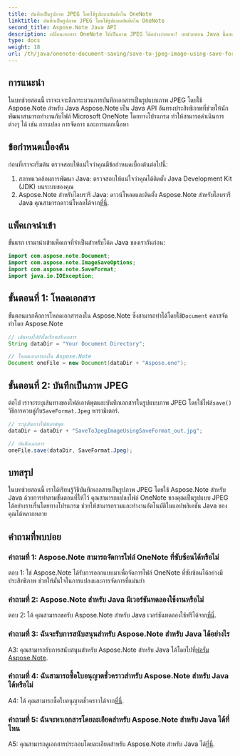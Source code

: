 ```yaml
---
title: บันทึกเป็นรูปภาพ JPEG โดยใช้รูปแบบบันทึกใน OneNote
linktitle: บันทึกเป็นรูปภาพ JPEG โดยใช้รูปแบบบันทึกใน OneNote
second_title: Aspose.Note Java API
description: เปลี่ยนเอกสาร OneNote ให้เป็นภาพ JPEG ได้อย่างง่ายดาย! บทช่วยสอน Java นี้แสดงวิธีการใช้ Aspose.Note แปลงและทำให้เป็นอัตโนมัติด้วยตัวอย่างโค้ด! #OneNote #Java #Aspose
type: docs
weight: 18
url: /th/java/onenote-document-saving/save-to-jpeg-image-using-save-format/
---
```

## การแนะนำ

ในบทช่วยสอนนี้ เราจะเจาะลึกกระบวนการบันทึกเอกสารเป็นรูปแบบภาพ JPEG โดยใช้ Aspose.Note สำหรับ Java Aspose.Note เป็น Java API อันทรงประสิทธิภาพที่ช่วยให้นักพัฒนาสามารถทำงานกับไฟล์ Microsoft OneNote โดยทางโปรแกรม ทำให้สามารถดำเนินการต่างๆ ได้ เช่น การแปลง การจัดการ และการแตกเนื้อหา

## ข้อกำหนดเบื้องต้น

ก่อนที่เราจะเริ่มต้น ตรวจสอบให้แน่ใจว่าคุณมีข้อกำหนดเบื้องต้นต่อไปนี้:

1. สภาพแวดล้อมการพัฒนา Java: ตรวจสอบให้แน่ใจว่าคุณได้ติดตั้ง Java Development Kit (JDK) บนระบบของคุณ
2.  Aspose.Note สำหรับไลบรารี Java: ดาวน์โหลดและติดตั้ง Aspose.Note สำหรับไลบรารี Java คุณสามารถดาวน์โหลดได้จาก[ที่นี่](https://releases.aspose.com/note/java/).

## แพ็คเกจนำเข้า

ขั้นแรก เรามานำเข้าแพ็คเกจที่จำเป็นสำหรับโค้ด Java ของเรากันก่อน:

```java
import com.aspose.note.Document;
import com.aspose.note.ImageSaveOptions;
import com.aspose.note.SaveFormat;
import java.io.IOException;
```

## ขั้นตอนที่ 1: โหลดเอกสาร

 ขั้นตอนแรกคือการโหลดเอกสารลงใน Aspose.Note ซึ่งสามารถทำได้โดยใช้`Document` คลาสจัดทำโดย Aspose.Note

```java
// เส้นทางไปยังไดเร็กทอรีเอกสาร
String dataDir = "Your Document Directory";

// โหลดเอกสารลงใน Aspose.Note
Document oneFile = new Document(dataDir + "Aspose.one");
```

## ขั้นตอนที่ 2: บันทึกเป็นภาพ JPEG

 ต่อไป เราจะระบุเส้นทางของไฟล์เอาต์พุตและบันทึกเอกสารในรูปแบบภาพ JPEG โดยใช้ไฟล์`save()` วิธีการควบคู่กับ`SaveFormat.Jpeg` พารามิเตอร์.

```java
// ระบุเส้นทางไฟล์เอาต์พุต
dataDir = dataDir + "SaveToJpegImageUsingSaveFormat_out.jpg";

// บันทึกเอกสาร
oneFile.save(dataDir, SaveFormat.Jpeg);
```

## บทสรุป

ในบทช่วยสอนนี้ เราได้เรียนรู้วิธีบันทึกเอกสารเป็นรูปภาพ JPEG โดยใช้ Aspose.Note สำหรับ Java ด้วยการทำตามขั้นตอนที่ให้ไว้ คุณสามารถแปลงไฟล์ OneNote ของคุณเป็นรูปแบบ JPEG ได้อย่างราบรื่นโดยทางโปรแกรม ช่วยให้สามารถรวมและทำงานอัตโนมัติในแอปพลิเคชัน Java ของคุณได้หลากหลาย

## คำถามที่พบบ่อย

### คำถามที่ 1: Aspose.Note สามารถจัดการไฟล์ OneNote ที่ซับซ้อนได้หรือไม่

ตอบ 1: ใช่ Aspose.Note ได้รับการออกแบบมาเพื่อจัดการไฟล์ OneNote ที่ซับซ้อนได้อย่างมีประสิทธิภาพ ช่วยให้มั่นใจในการแปลงและการจัดการที่แม่นยำ

### คำถามที่ 2: Aspose.Note สำหรับ Java มีเวอร์ชันทดลองใช้งานหรือไม่

 ตอบ 2: ได้ คุณสามารถขอรับ Aspose.Note สำหรับ Java เวอร์ชันทดลองใช้ฟรีได้จาก[ที่นี่](https://releases.aspose.com/).

### คำถามที่ 3: ฉันจะรับการสนับสนุนสำหรับ Aspose.Note สำหรับ Java ได้อย่างไร

 A3: คุณสามารถรับการสนับสนุนสำหรับ Aspose.Note สำหรับ Java ได้โดยไปที่[ฟอรั่ม Aspose.Note](https://forum.aspose.com/c/note/28).

### คำถามที่ 4: ฉันสามารถซื้อใบอนุญาตชั่วคราวสำหรับ Aspose.Note สำหรับ Java ได้หรือไม่

 A4: ได้ คุณสามารถซื้อใบอนุญาตชั่วคราวได้จาก[ที่นี่](https://purchase.aspose.com/temporary-license/).

### คำถามที่ 5: ฉันจะหาเอกสารโดยละเอียดสำหรับ Aspose.Note สำหรับ Java ได้ที่ไหน

A5: คุณสามารถดูเอกสารประกอบโดยละเอียดสำหรับ Aspose.Note สำหรับ Java ได้[ที่นี่](https://reference.aspose.com/note/java/).